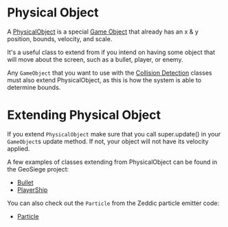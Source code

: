 # Physical Object #

A [PhysicalObject](http://code.google.com/p/zeddic-android/source/browse/trunk/src/com/zeddic/game/common/PhysicalObject.java)  is a special [Game Object](GameObjects#Game_Object.md) that already has an x & y position, bounds, velocity, and scale.

It's a useful class to extend from if you intend on having some object that will move about the screen, such as a bullet, player, or enemy.

Any `GameObject` that you want to use with the [Collision Detection](CollisionDetection.md) classes must also extend PhysicalObject, as this is how the system is able to determine bounds.

# Extending Physical Object #
If you extend `PhysicalObject` make sure that you call super.update() in your `GameObject`s update method. If not, your object will not have its velocity applied.

A few examples of classes extending from PhysicalObject can be found in the GeoSiege project:

  * [Bullet](http://code.google.com/p/geosiege/source/browse/trunk/src/com/geosiege/game/guns/Bullet.java)
  * [PlayerShip](http://code.google.com/p/geosiege/source/browse/trunk/src/com/geosiege/game/ships/PlayerShip.java)

You can also check out the `Particle` from the Zeddic particle emitter code:

  * [Particle](http://code.google.com/p/zeddic-android/source/browse/trunk/src/com/zeddic/game/common/particle/Particle.java)